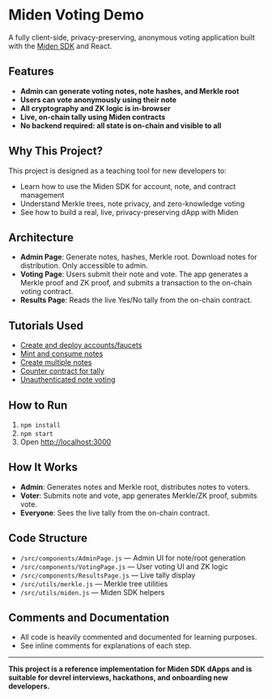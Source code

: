 # Miden Voting Demo

A fully client-side, privacy-preserving, anonymous voting application built with the [Miden SDK](https://github.com/0xMiden/miden-sdk) and React.

## Features
- **Admin can generate voting notes, note hashes, and Merkle root**
- **Users can vote anonymously using their note**
- **All cryptography and ZK logic is in-browser**
- **Live, on-chain tally using Miden contracts**
- **No backend required: all state is on-chain and visible to all**

## Why This Project?
This project is designed as a teaching tool for new developers to:
- Learn how to use the Miden SDK for account, note, and contract management
- Understand Merkle trees, note privacy, and zero-knowledge voting
- See how to build a real, live, privacy-preserving dApp with Miden

## Architecture
- **Admin Page**: Generate notes, hashes, Merkle root. Download notes for distribution. Only accessible to admin.
- **Voting Page**: Users submit their note and vote. The app generates a Merkle proof and ZK proof, and submits a transaction to the on-chain voting contract.
- **Results Page**: Reads the live Yes/No tally from the on-chain contract.

## Tutorials Used
- [Create and deploy accounts/faucets](https://0xmiden.github.io/miden-docs/imported/miden-tutorials/src/web-client/create_deploy_tutorial.html)
- [Mint and consume notes](https://0xmiden.github.io/miden-docs/imported/miden-tutorials/src/web-client/mint_consume_create_tutorial.html)
- [Create multiple notes](https://0xmiden.github.io/miden-docs/imported/miden-tutorials/src/web-client/creating_multiple_notes_tutorial.html)
- [Counter contract for tally](https://0xmiden.github.io/miden-docs/imported/miden-tutorials/src/web-client/counter_contract_tutorial.html)
- [Unauthenticated note voting](https://0xmiden.github.io/miden-docs/imported/miden-tutorials/src/web-client/unauthenticated_note_how_to.html)

## How to Run
1. `npm install`
2. `npm start`
3. Open [http://localhost:3000](http://localhost:3000)

## How It Works
- **Admin**: Generates notes and Merkle root, distributes notes to voters.
- **Voter**: Submits note and vote, app generates Merkle/ZK proof, submits vote.
- **Everyone**: Sees the live tally from the on-chain contract.

## Code Structure
- `/src/components/AdminPage.js` — Admin UI for note/root generation
- `/src/components/VotingPage.js` — User voting UI and ZK logic
- `/src/components/ResultsPage.js` — Live tally display
- `/src/utils/merkle.js` — Merkle tree utilities
- `/src/utils/miden.js` — Miden SDK helpers

## Comments and Documentation
- All code is heavily commented and documented for learning purposes.
- See inline comments for explanations of each step.

---

**This project is a reference implementation for Miden SDK dApps and is suitable for devrel interviews, hackathons, and onboarding new developers.** 